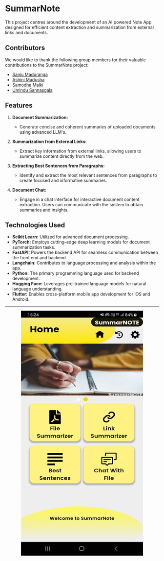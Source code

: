 # SummarNote

This project centres around the development of an AI powered
Note App designed for efficient content extraction and
summarization from external links and documents.

## Contributors

We would like to thank the following group members for their valuable contributions to the SummarNote project:

-   [Sanju Maduranga](https://github.com/SanjuMaduranga)
-   [Ashini Madusha](https://github.com/AshiniMadusha)
-   [Samodha Malki](https://github.com/SamodhaMalki)
-   [Umindu Sannasgala](https://github.com/umindu06)

## Features

1. **Document Summarization:**

    - Generate concise and coherent summaries of uploaded documents using advanced LLM's.

2. **Summarization from External Links:**

    - Extract key information from external links, allowing users to summarize content directly from the web.

3. **Extracting Best Sentences from Paragraphs:**

    - Identify and extract the most relevant sentences from paragraphs to create focused and informative summaries.

4. **Document Chat:**
    - Engage in a chat interface for interactive document content extraction. Users can communicate with the system to obtain summaries and insights.

## Technologies Used

-   **Scikit Learn:** Utilized for advanced document processing.
-   **PyTorch:** Employs cutting-edge deep learning models for document summarization tasks.
-   **FastAPI:** Powers the backend API for seamless communication between the front end and backend.
-   **Langchain:** Contributes to language processing and analysis within the app.
-   **Python:** The primary programming language used for backend development.
-   **Hugging Face:** Leverages pre-trained language models for natural language understanding.
-   **Flutter:** Enables cross-platform mobile app development for iOS and Android.

---

<p align="center">
  <img src="/resources/home.jpg?raw=true" alt="SummarNote" width="400" height="800">
</p>
